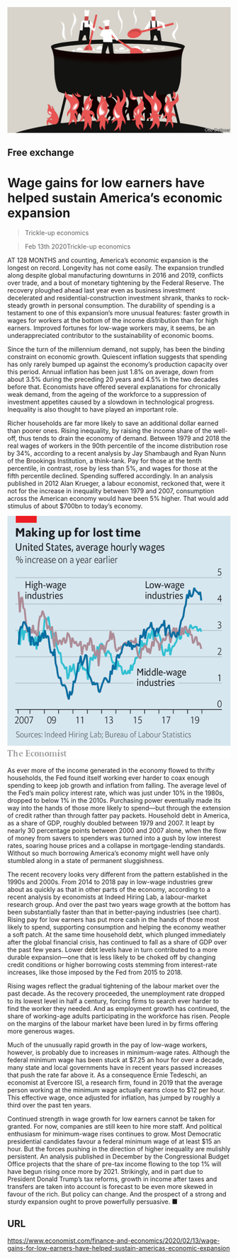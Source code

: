 ![](./images/20200215_FND000.jpg)

## Free exchange

# Wage gains for low earners have helped sustain America’s economic expansion

> Trickle-up economics

> Feb 13th 2020Trickle-up economics

AT 128 MONTHS and counting, America’s economic expansion is the longest on record. Longevity has not come easily. The expansion trundled along despite global manufacturing downturns in 2016 and 2019, conflicts over trade, and a bout of monetary tightening by the Federal Reserve. The recovery ploughed ahead last year even as business investment decelerated and residential-construction investment shrank, thanks to rock-steady growth in personal consumption. The durability of spending is a testament to one of this expansion’s more unusual features: faster growth in wages for workers at the bottom of the income distribution than for high earners. Improved fortunes for low-wage workers may, it seems, be an underappreciated contributor to the sustainability of economic booms.

Since the turn of the millennium demand, not supply, has been the binding constraint on economic growth. Quiescent inflation suggests that spending has only rarely bumped up against the economy’s production capacity over this period. Annual inflation has been just 1.8% on average, down from about 3.5% during the preceding 20 years and 4.5% in the two decades before that. Economists have offered several explanations for chronically weak demand, from the ageing of the workforce to a suppression of investment appetites caused by a slowdown in technological progress. Inequality is also thought to have played an important role.

Richer households are far more likely to save an additional dollar earned than poorer ones. Rising inequality, by raising the income share of the well-off, thus tends to drain the economy of demand. Between 1979 and 2018 the real wages of workers in the 90th percentile of the income distribution rose by 34%, according to a recent analysis by Jay Shambaugh and Ryan Nunn of the Brookings Institution, a think-tank. Pay for those at the tenth percentile, in contrast, rose by less than 5%, and wages for those at the fifth percentile declined. Spending suffered accordingly. In an analysis published in 2012 Alan Krueger, a labour economist, reckoned that, were it not for the increase in inequality between 1979 and 2007, consumption across the American economy would have been 5% higher. That would add stimulus of about $700bn to today’s economy.

![](./images/20200215_FNC358.png)

As ever more of the income generated in the economy flowed to thrifty households, the Fed found itself working ever harder to coax enough spending to keep job growth and inflation from falling. The average level of the Fed’s main policy interest rate, which was just under 10% in the 1980s, dropped to below 1% in the 2010s. Purchasing power eventually made its way into the hands of those more likely to spend—but through the extension of credit rather than through fatter pay packets. Household debt in America, as a share of GDP, roughly doubled between 1979 and 2007. It leapt by nearly 30 percentage points between 2000 and 2007 alone, when the flow of money from savers to spenders was turned into a gush by low interest rates, soaring house prices and a collapse in mortgage-lending standards. Without so much borrowing America’s economy might well have only stumbled along in a state of permanent sluggishness.

The recent recovery looks very different from the pattern established in the 1990s and 2000s. From 2014 to 2018 pay in low-wage industries grew about as quickly as that in other parts of the economy, according to a recent analysis by economists at Indeed Hiring Lab, a labour-market research group. And over the past two years wage growth at the bottom has been substantially faster than that in better-paying industries (see chart). Rising pay for low earners has put more cash in the hands of those most likely to spend, supporting consumption and helping the economy weather a soft patch. At the same time household debt, which plunged immediately after the global financial crisis, has continued to fall as a share of GDP over the past few years. Lower debt levels have in turn contributed to a more durable expansion—one that is less likely to be choked off by changing credit conditions or higher borrowing costs stemming from interest-rate increases, like those imposed by the Fed from 2015 to 2018.

Rising wages reflect the gradual tightening of the labour market over the past decade. As the recovery proceeded, the unemployment rate dropped to its lowest level in half a century, forcing firms to search ever harder to find the worker they needed. And as employment growth has continued, the share of working-age adults participating in the workforce has risen. People on the margins of the labour market have been lured in by firms offering more generous wages.

Much of the unusually rapid growth in the pay of low-wage workers, however, is probably due to increases in minimum-wage rates. Although the federal minimum wage has been stuck at $7.25 an hour for over a decade, many state and local governments have in recent years passed increases that push the rate far above it. As a consequence Ernie Tedeschi, an economist at Evercore ISI, a research firm, found in 2019 that the average person working at the minimum wage actually earns close to $12 per hour. This effective wage, once adjusted for inflation, has jumped by roughly a third over the past ten years.

Continued strength in wage growth for low earners cannot be taken for granted. For now, companies are still keen to hire more staff. And political enthusiasm for minimum-wage rises continues to grow. Most Democratic presidential candidates favour a federal minimum wage of at least $15 an hour. But the forces pushing in the direction of higher inequality are mulishly persistent. An analysis published in December by the Congressional Budget Office projects that the share of pre-tax income flowing to the top 1% will have begun rising once more by 2021. Strikingly, and in part due to President Donald Trump’s tax reforms, growth in income after taxes and transfers are taken into account is forecast to be even more skewed in favour of the rich. But policy can change. And the prospect of a strong and sturdy expansion ought to prove powerfully persuasive. ■

## URL

https://www.economist.com/finance-and-economics/2020/02/13/wage-gains-for-low-earners-have-helped-sustain-americas-economic-expansion
